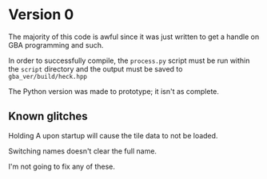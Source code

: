 # Version 0

The majority of this code is awful since it was just written to get a handle
on GBA programming and such.

In order to successfully compile, the `process.py` script must be run within
the `script` directory and the output must be saved to `gba_ver/build/heck.hpp`

The Python version was made to prototype; it isn't as complete.

## Known glitches

Holding A upon startup will cause the tile data to not be loaded.

Switching names doesn't clear the full name.

I'm not going to fix any of these.
